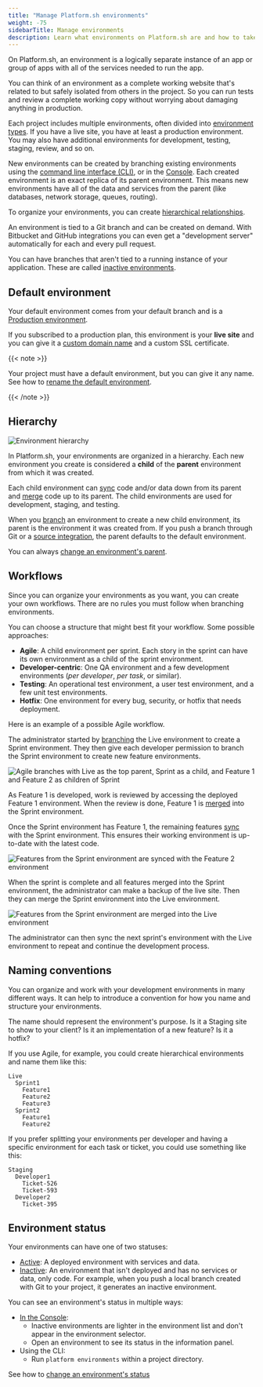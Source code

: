 ```yaml
---
title: "Manage Platform.sh environments"
weight: -75
sidebarTitle: Manage environments
description: Learn what environments on Platform.sh are and how to take advantage of them.
---
```


On Platform.sh, an environment is a logically separate instance of an app or group of apps
with all of the services needed to run the app.

You can think of an environment as a complete working website
that's related to but safely isolated from others in the project.
So you can run tests and review a complete working copy without worrying about damaging anything in production.

Each project includes multiple environments,
often divided into [environment types](../administration/users.md#environment-types).
If you have a live site, you have at least a production environment.
You may also have additional environments for development, testing, staging, review, and so on.

New environments can be created by branching existing environments using the [command line interface (CLI)](/administration/cli/_index.md),
or in the [Console](../administration/web/_index.md).
Each created environment is an exact replica of its parent environment.
This means new environments have all of the data and services from the parent
(like databases, network storage, queues, routing).

To organize your environments, you can create [hierarchical relationships](#hierarchy).

An environment is tied to a Git branch and can be created on demand.
With Bitbucket and GitHub integrations you can even get a "development server" automatically for each and every pull request.

You can have branches that aren't tied to a running instance of your application.
These are called [inactive environments](../other/glossary.md#inactive-environment).

## Default environment

Your default environment comes from your default branch and is a [Production environment](../administration/users.md#environment-types).

If you subscribed to a production plan, this environment is your **live site**
and you can give it a [custom domain name](../domains/steps/_index.md) and a custom SSL certificate.

{{< note >}}

Your project must have a default environment, but you can give it any name.
See how to [rename the default environment](./default-environment.md).

{{< /note >}}

## Hierarchy

![Environment hierarchy](/images/management-console/environments.png "0.5")

In Platform.sh, your environments are organized in a hierarchy.
Each new environment you create is considered a **child** of the **parent** environment from which it was created.

Each child environment can [sync](../other/glossary.md#sync) code and/or data down from its parent
and [merge](../other/glossary.md#merge) code up to its parent.
The child environments are used for development, staging, and testing.

When you [branch](../other/glossary.md#branch) an environment to create a new child environment,
its parent is the environment it was created from.
If you push a branch through Git or a [source integration](../integrations/source/_index.md),
the parent defaults to the default environment.

You can always [change an environment's parent](./change-parent.md).

## Workflows

Since you can organize your environments as you want, you can create your own workflows.
There are no rules you must follow when branching environments.

You can choose a structure that might best fit your workflow.
Some possible approaches:

- **Agile**: A child environment per sprint.
  Each story in the sprint can have its own environment as a child of the sprint environment.
- **Developer-centric**: One QA environment and a few development environments
  (*per developer*, *per task*, or similar).
- **Testing**: An operational test environment, a user test environment, and a few unit test environments.
- **Hotfix**: One environment for every bug, security, or hotfix that needs deployment.

Here is an example of a possible Agile workflow.

The administrator started by [branching](../other/glossary.md#branch) the Live environment to create a Sprint environment.
They then give each developer permission to branch the Sprint environment to create new feature environments.

![Agile branches with Live as the top parent, Sprint as a child, and Feature 1 and Feature 2 as children of Sprint](/images/workflow/branches.svg "0.2")

As Feature 1 is developed, work is reviewed by accessing the deployed Feature 1 environment.
When the review is done, Feature 1 is [merged](../other/glossary.md#merge) into the Sprint environment.

Once the Sprint environment has Feature 1,
the remaining features [sync](../other/glossary.md#sync) with the Sprint environment.
This ensures their working environment is up-to-date with the latest code.

![Features from the Sprint environment are synced with the Feature 2 environment](/images/workflow/sync.svg "0.2")

When the sprint is complete and all features merged into the Sprint environment,
the administrator can make a backup of the live site.
Then they can merge the Sprint environment into the Live environment.

![Features from the Sprint environment are merged into the Live environment](/images/workflow/merge-live.svg "0.2")

The administrator can then sync the next sprint's environment with the Live environment
to repeat and continue the development process.

## Naming conventions

You can organize and work with your development environments in many different ways.
It can help to introduce a convention for how you name and structure your environments.

The name should represent the environment's purpose.
Is it a Staging site to show to your client? Is it an implementation of a new feature?
Is it a hotfix?

If you use Agile, for example, you could create hierarchical environments and name them like this:

```text
Live
  Sprint1
    Feature1
    Feature2
    Feature3
  Sprint2
    Feature1
    Feature2
```

If you prefer splitting your environments per developer and having a specific environment for each task or ticket,
you could use something like this:

```text
Staging
  Developer1
    Ticket-526
    Ticket-593
  Developer2
    Ticket-395
```

## Environment status

Your environments can have one of two statuses:

- [Active](../other/glossary.md#active-environment):
  A deployed environment with services and data.
- [Inactive](../other/glossary.md#inactive-environment):
  An environment that isn't deployed and has no services or data, only code.
  For example, when you push a local branch created with Git to your project,
  it generates an inactive environment.

You can see an environment's status in multiple ways:

- [In the Console](../administration/web/configure-environment.md):
  - Inactive environments are lighter in the environment list and don't appear in the environment selector.
  - Open an environment to see its status in the information panel.
- Using the CLI:
  - Run `platform environments` within a project directory.

See how to [change an environment's status](./deactivate-environment.md)
